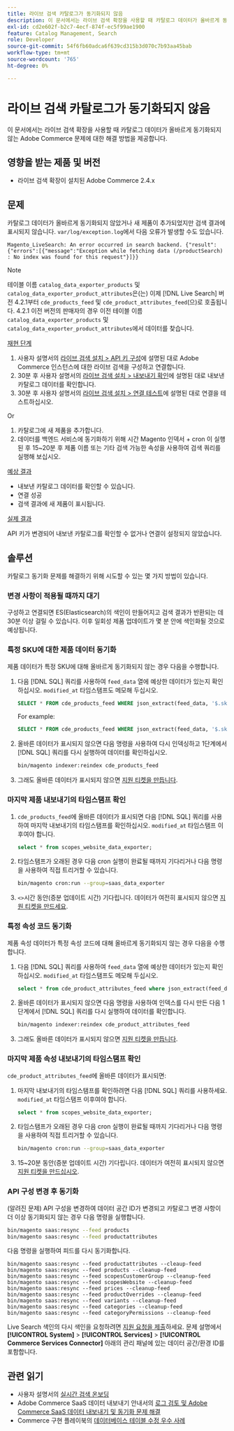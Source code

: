 ```yaml
---
title: 라이브 검색 카탈로그가 동기화되지 않음
description: 이 문서에서는 라이브 검색 확장을 사용할 때 카탈로그 데이터가 올바르게 동기화되지 않는 Adobe Commerce 문제에 대한 해결 방법을 제공합니다.
exl-id: cd2e602f-b2c7-4ecf-874f-ec5f99ae1900
feature: Catalog Management, Search
role: Developer
source-git-commit: 54f6fb60adca6f639cd315b3d070c7b93aa45bab
workflow-type: tm+mt
source-wordcount: '765'
ht-degree: 0%

---
```


# 라이브 검색 카탈로그가 동기화되지 않음

이 문서에서는 라이브 검색 확장을 사용할 때 카탈로그 데이터가 올바르게 동기화되지 않는 Adobe Commerce 문제에 대한 해결 방법을 제공합니다.

## 영향을 받는 제품 및 버전

* 라이브 검색 확장이 설치된 Adobe Commerce 2.4.x

## 문제

카탈로그 데이터가 올바르게 동기화되지 않았거나 새 제품이 추가되었지만 검색 결과에 표시되지 않습니다. `var/log/exception.log`에서 다음 오류가 발생할 수도 있습니다.

`Magento_LiveSearch: An error occurred in search backend. {"result":{"errors":[{"message":"Exception while fetching data (/productSearch) : No index was found for this request"}]}}`

>[!NOTE]
>
>테이블 이름 `catalog_data_exporter_products` 및 `catalog_data_exporter_product_attributes`은(는) 이제 [!DNL Live Search] 버전 4.2.1부터 `cde_products_feed` 및 `cde_product_attributes_feed`(으)로 호출됩니다. 4.2.1 이전 버전의 판매자의 경우 이전 테이블 이름 `catalog_data_exporter_products` 및 `catalog_data_exporter_product_attributes`에서 데이터를 찾습니다.

<u>재현 단계</u>

1. 사용자 설명서의 [라이브 검색 설치 > API 키 구성](https://experienceleague.adobe.com/docs/commerce-merchant-services/live-search/onboard/install.html#configure-api-keys)에 설명된 대로 Adobe Commerce 인스턴스에 대한 라이브 검색을 구성하고 연결합니다.
1. 30분 후 사용자 설명서의 [라이브 검색 설치 > 내보내기 확인](https://experienceleague.adobe.com/docs/commerce-merchant-services/live-search/onboard/install.html#verify-export)에 설명된 대로 내보낸 카탈로그 데이터를 확인합니다.
1. 30분 후 사용자 설명서의 [라이브 검색 설치 > 연결 테스트](https://experienceleague.adobe.com/docs/commerce-merchant-services/live-search/onboard/install.html#test-connection)에 설명된 대로 연결을 테스트하십시오.

Or

1. 카탈로그에 새 제품을 추가합니다.
1. 데이터를 백엔드 서비스에 동기화하기 위해 시간 Magento 인덱서 + cron 이 실행된 후 15~20분 후 제품 이름 또는 기타 검색 가능한 속성을 사용하여 검색 쿼리를 실행해 보십시오.

<u>예상 결과</u>

* 내보낸 카탈로그 데이터를 확인할 수 있습니다.
* 연결 성공
* 검색 결과에 새 제품이 표시됩니다.

<u>실제 결과</u>

API 키가 변경되어 내보낸 카탈로그를 확인할 수 없거나 연결이 설정되지 않았습니다.

## 솔루션

카탈로그 동기화 문제를 해결하기 위해 시도할 수 있는 몇 가지 방법이 있습니다.

### 변경 사항이 적용될 때까지 대기

구성하고 연결되면 ES(Elasticsearch)의 색인이 만들어지고 검색 결과가 반환되는 데 30분 이상 걸릴 수 있습니다. 이후 일회성 제품 업데이트가 몇 분 안에 색인화될 것으로 예상됩니다.

### 특정 SKU에 대한 제품 데이터 동기화

제품 데이터가 특정 SKU에 대해 올바르게 동기화되지 않는 경우 다음을 수행합니다.

1. 다음 [!DNL SQL] 쿼리를 사용하여 `feed_data` 열에 예상한 데이터가 있는지 확인하십시오. `modified_at` 타임스탬프도 메모해 두십시오.

   ```sql
   SELECT * FROM cde_products_feed WHERE json_extract(feed_data, '$.sku') = '<your_sku>' AND json_extract(feed_data, '$.storeViewCode') = '<your_ store_view_code>';
   ```

   For example:

   ```sql
   SELECT * FROM cde_products_feed WHERE json_extract(feed_data, '$.sku') = '24-MB04' AND json_extract(feed_data, '$.storeViewCode') = 'default';
   ```

1. 올바른 데이터가 표시되지 않으면 다음 명령을 사용하여 다시 인덱싱하고 1단계에서 [!DNL SQL] 쿼리를 다시 실행하여 데이터를 확인하십시오.

   ```bash
   bin/magento indexer:reindex cde_products_feed
   ```

1. 그래도 올바른 데이터가 표시되지 않으면 [지원 티켓을 만듭니다](/help/help-center-guide/help-center/magento-help-center-user-guide.md#submit-ticket).

### 마지막 제품 내보내기의 타임스탬프 확인

1. `cde_products_feed`에 올바른 데이터가 표시되면 다음 [!DNL SQL] 쿼리를 사용하여 마지막 내보내기의 타임스탬프를 확인하십시오. `modified_at` 타임스탬프 이후여야 합니다.

   ```sql
   select * from scopes_website_data_exporter;
   ```

1. 타임스탬프가 오래된 경우 다음 cron 실행이 완료될 때까지 기다리거나 다음 명령을 사용하여 직접 트리거할 수 있습니다.

   ```bash
   bin/magento cron:run --group=saas_data_exporter
   ```

1. `<>`시간 동안(증분 업데이트 시간) 기다립니다. 데이터가 여전히 표시되지 않으면 [지원 티켓을 만드세요](/help/help-center-guide/help-center/magento-help-center-user-guide.md#submit-ticket).

### 특정 속성 코드 동기화

제품 속성 데이터가 특정 속성 코드에 대해 올바르게 동기화되지 않는 경우 다음을 수행합니다.

1. 다음 [!DNL SQL] 쿼리를 사용하여 `feed_data` 열에 예상한 데이터가 있는지 확인하십시오. `modified_at` 타임스탬프도 메모해 두십시오.

   ```sql
   select * from cde_product_attributes_feed where json_extract(feed_data, '$.attributeCode') = '<your_attribute_code>' and store_view_code = '<your_ store_view_code>';
   ```

1. 올바른 데이터가 표시되지 않으면 다음 명령을 사용하여 인덱스를 다시 만든 다음 1단계에서 [!DNL SQL] 쿼리를 다시 실행하여 데이터를 확인합니다.

   ```bash
   bin/magento indexer:reindex cde_product_attributes_feed
   ```

1. 그래도 올바른 데이터가 표시되지 않으면 [지원 티켓을 만듭니다](/help/help-center-guide/help-center/magento-help-center-user-guide.md#submit-ticket).

### 마지막 제품 속성 내보내기의 타임스탬프 확인

`cde_product_attributes_feed`에 올바른 데이터가 표시되면:

1. 마지막 내보내기의 타임스탬프를 확인하려면 다음 [!DNL SQL] 쿼리를 사용하세요. `modified_at` 타임스탬프 이후여야 합니다.

   ```sql
   select * from scopes_website_data_exporter;
   ```

1. 타임스탬프가 오래된 경우 다음 cron 실행이 완료될 때까지 기다리거나 다음 명령을 사용하여 직접 트리거할 수 있습니다.

   ```bash
   bin/magento cron:run --group=saas_data_exporter
   ```

1. 15~20분 동안(증분 업데이트 시간) 기다립니다. 데이터가 여전히 표시되지 않으면 [지원 티켓을 만드십시오](/help/help-center-guide/help-center/magento-help-center-user-guide.md#submit-ticket).

### API 구성 변경 후 동기화

(알려진 문제) API 구성을 변경하여 데이터 공간 ID가 변경되고 카탈로그 변경 사항이 더 이상 동기화되지 않는 경우 다음 명령을 실행합니다.

```bash
bin/magento saas:resync --feed products
bin/magento saas:resync --feed productattributes
```

다음 명령을 실행하여 피드를 다시 동기화합니다.

```
bin/magento saas:resync --feed productattributes --cleaup-feed
bin/magento saas:resync --feed products --cleanup-feed
bin/magento saas:resync --feed scopesCustomerGroup --cleanup-feed
bin/magento saas:resync --feed scopesWebsite --cleanup-feed
bin/magento saas:resync --feed prices --cleanup-feed
bin/magento saas:resync --feed productOverrides --cleanup-feed
bin/magento saas:resync --feed variants --cleanup-feed
bin/magento saas:resync --feed categories --cleanup-feed
bin/magento saas:resync --feed categoryPermissions --cleanup-feed
```

Live Search 색인의 다시 색인을 요청하려면 [지원 요청을 제출](https://experienceleague.adobe.com/home?support-tab=home#support)하세요. 문제 설명에서 **[!UICONTROL System]** > **[!UICONTROL Services]** > **[!UICONTROL Commerce Services Connector]** 아래의 관리 패널에 있는 데이터 공간/환경 ID를 포함합니다.

## 관련 읽기

* 사용자 설명서의 [실시간 검색 온보딩](https://experienceleague.adobe.com/docs/commerce-merchant-services/live-search/onboard/onboarding-overview.html)
* Adobe Commerce SaaS 데이터 내보내기 안내서의 [로그 검토 및 Adobe Commerce SaaS 데이터 내보내기 및 동기화 문제 해결](https://experienceleague.adobe.com/en/docs/commerce-merchant-services/saas-data-export/troubleshooting-logging)
* Commerce 구현 플레이북의 [데이터베이스 테이블 수정 우수 사례](https://experienceleague.adobe.com/en/docs/commerce-operations/implementation-playbook/best-practices/development/modifying-core-and-third-party-tables#why-adobe-recommends-avoiding-modifications)
